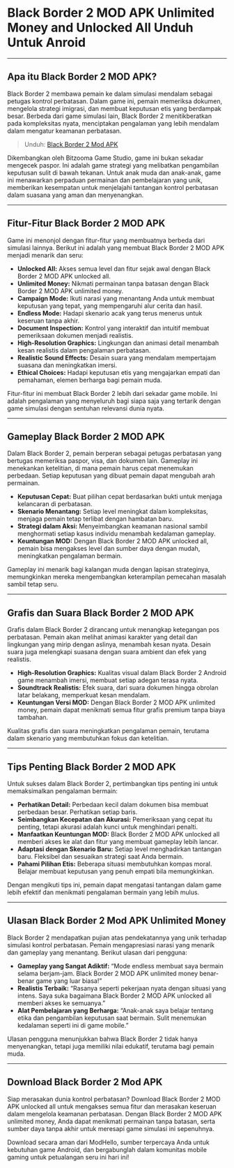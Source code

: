 # Black Border 2 MOD APK Unlimited Money and Unlocked All  Unduh Untuk Anroid

---

## Apa itu Black Border 2 MOD APK?

Black Border 2 membawa pemain ke dalam simulasi mendalam sebagai petugas kontrol perbatasan. Dalam game ini, pemain memeriksa dokumen, mengelola strategi imigrasi, dan membuat keputusan etis yang berdampak besar. Berbeda dari game simulasi lain, Black Border 2 menitikberatkan pada kompleksitas nyata, menciptakan pengalaman yang lebih mendalam dalam mengatur keamanan perbatasan.

>Unduh: [Black Border 2 Mod APK](https://s.net.vn/Z1OD)

Dikembangkan oleh Bitzooma Game Studio, game ini bukan sekadar mengecek paspor. Ini adalah game strategi yang melibatkan pengambilan keputusan sulit di bawah tekanan. Untuk anak muda dan anak-anak, game ini menawarkan perpaduan permainan dan pembelajaran yang unik, memberikan kesempatan untuk menjelajahi tantangan kontrol perbatasan dalam suasana yang aman dan menyenangkan.

---

## Fitur-Fitur Black Border 2 MOD APK

Game ini menonjol dengan fitur-fitur yang membuatnya berbeda dari simulasi lainnya. Berikut ini adalah yang membuat Black Border 2 MOD APK menjadi menarik dan seru:

- **Unlocked All:** Akses semua level dan fitur sejak awal dengan Black Border 2 MOD APK unlocked all.
- **Unlimited Money:** Nikmati permainan tanpa batasan dengan Black Border 2 MOD APK unlimited money.
- **Campaign Mode:** Ikuti narasi yang menantang Anda untuk membuat keputusan yang tepat, yang mempengaruhi alur cerita dan hasil.
- **Endless Mode:** Hadapi skenario acak yang terus menerus untuk keseruan tanpa akhir.
- **Document Inspection:** Kontrol yang interaktif dan intuitif membuat pemeriksaan dokumen menjadi realistis.
- **High-Resolution Graphics:** Lingkungan dan animasi detail menambah kesan realistis dalam pengalaman perbatasan.
- **Realistic Sound Effects:** Desain suara yang mendalam mempertajam suasana dan meningkatkan imersi.
- **Ethical Choices:** Hadapi keputusan etis yang mengajarkan empati dan pemahaman, elemen berharga bagi pemain muda.

Fitur-fitur ini membuat Black Border 2 lebih dari sekadar game mobile. Ini adalah pengalaman yang menyeluruh bagi siapa saja yang tertarik dengan game simulasi dengan sentuhan relevansi dunia nyata.

---

## Gameplay Black Border 2 MOD APK

Dalam Black Border 2, pemain berperan sebagai petugas perbatasan yang bertugas memeriksa paspor, visa, dan dokumen lain. Gameplay ini menekankan ketelitian, di mana pemain harus cepat menemukan perbedaan. Setiap keputusan yang dibuat pemain dapat mengubah arah permainan.

- **Keputusan Cepat:** Buat pilihan cepat berdasarkan bukti untuk menjaga kelancaran di perbatasan.
- **Skenario Menantang:** Setiap level meningkat dalam kompleksitas, menjaga pemain tetap terlibat dengan hambatan baru.
- **Strategi dalam Aksi:** Menyeimbangkan keamanan nasional sambil menghormati setiap kasus individu menambah kedalaman gameplay.
- **Keuntungan MOD:** Dengan Black Border 2 MOD APK unlocked all, pemain bisa mengakses level dan sumber daya dengan mudah, meningkatkan pengalaman bermain.

Gameplay ini menarik bagi kalangan muda dengan lapisan strateginya, memungkinkan mereka mengembangkan keterampilan pemecahan masalah sambil tetap seru.

---

## Grafis dan Suara Black Border 2 MOD APK

Grafis dalam Black Border 2 dirancang untuk menangkap ketegangan pos perbatasan. Pemain akan melihat animasi karakter yang detail dan lingkungan yang mirip dengan aslinya, menambah kesan nyata. Desain suara juga melengkapi suasana dengan suara ambient dan efek yang realistis.

- **High-Resolution Graphics:** Kualitas visual dalam Black Border 2 Android game menambah imersi, membuat setiap adegan terasa nyata.
- **Soundtrack Realistis:** Efek suara, dari suara dokumen hingga obrolan latar belakang, memperkuat kesan mendalam.
- **Keuntungan Versi MOD:** Dengan Black Border 2 MOD APK unlimited money, pemain dapat menikmati semua fitur grafis premium tanpa biaya tambahan.

Kualitas grafis dan suara meningkatkan pengalaman pemain, terutama dalam skenario yang membutuhkan fokus dan ketelitian.

---

## Tips Penting Black Border 2 MOD APK

Untuk sukses dalam Black Border 2, pertimbangkan tips penting ini untuk memaksimalkan pengalaman bermain:

- **Perhatikan Detail:** Perbedaan kecil dalam dokumen bisa membuat perbedaan besar. Perhatikan setiap baris.
- **Seimbangkan Kecepatan dan Akurasi:** Pemeriksaan yang cepat itu penting, tetapi akurasi adalah kunci untuk menghindari penalti.
- **Manfaatkan Keuntungan MOD:** Black Border 2 MOD APK unlocked all memberi akses ke alat dan fitur yang membuat gameplay lebih lancar.
- **Adaptasi dengan Skenario Baru:** Setiap level menghadirkan tantangan baru. Fleksibel dan sesuaikan strategi saat Anda bermain.
- **Pahami Pilihan Etis:** Beberapa situasi membutuhkan kompas moral. Belajar membuat keputusan yang penuh empati bila memungkinkan.

Dengan mengikuti tips ini, pemain dapat mengatasi tantangan dalam game lebih efektif dan menikmati pengalaman bermain yang lebih mulus.

---

## Ulasan Black Border 2 Mod APK Unlimited Money

Black Border 2 mendapatkan pujian atas pendekatannya yang unik terhadap simulasi kontrol perbatasan. Pemain mengapresiasi narasi yang menarik dan gameplay yang menantang. Berikut ulasan dari pengguna:

- **Gameplay yang Sangat Adiktif:** “Mode endless membuat saya bermain selama berjam-jam. Black Border 2 MOD APK unlimited money benar-benar game yang luar biasa!”
- **Realistis Terbaik:** “Rasanya seperti pekerjaan nyata dengan situasi yang intens. Saya suka bagaimana Black Border 2 MOD APK unlocked all memberi akses ke semuanya.”
- **Alat Pembelajaran yang Berharga:** “Anak-anak saya belajar tentang etika dan pengambilan keputusan saat bermain. Sulit menemukan kedalaman seperti ini di game mobile.”

Ulasan pengguna menunjukkan bahwa Black Border 2 tidak hanya menyenangkan, tetapi juga memiliki nilai edukatif, terutama bagi pemain muda.

---

## Download Black Border 2 Mod APK

Siap merasakan dunia kontrol perbatasan? Download Black Border 2 MOD APK unlocked all untuk mengakses semua fitur dan merasakan keseruan dalam mengelola keamanan perbatasan. Dengan Black Border 2 MOD APK unlimited money, Anda dapat menikmati permainan tanpa batasan, serta sumber daya tanpa akhir untuk meresapi game simulasi ini sepenuhnya.

Download secara aman dari ModHello, sumber terpercaya Anda untuk kebutuhan game Android, dan bergabunglah dalam komunitas mobile gaming untuk petualangan seru ini hari ini!
